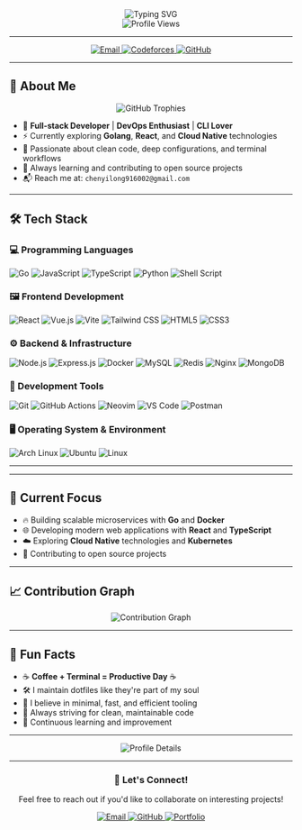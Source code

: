 <div align="center">
  <img src="https://readme-typing-svg.herokuapp.com?font=Fira+Code&weight=500&size=28&pause=1000&color=00ADD8&center=true&vCenter=true&width=435&lines=Hi+there%2C+I'm+win+%F0%9F%91%8B;Full-stack+Engineer;DevOps+Enthusiast;Open+Source+Lover" alt="Typing SVG" />
</div>

<div align="center">
  <img src="https://komarev.com/ghpvc/?username=no-winner&style=flat-square&color=00ADD8" alt="Profile Views" />
</div>

---

<div align="center">
  <a href="mailto:chenyilong916002@gmail.com">
    <img src="https://img.shields.io/badge/Email-chenyilong916002@gmail.com-D14836?style=for-the-badge&logo=gmail&logoColor=white" alt="Email" />
  </a>
  <a href="https://codeforces.com/profile/ByteGarage">
    <img src="https://img.shields.io/badge/Codeforces-ByteGarage-FF6B35?style=for-the-badge&logo=codeforces&logoColor=white" alt="Codeforces" />
  </a>
  <a href="https://github.com/no-winner">
    <img src="https://img.shields.io/badge/GitHub-100000?style=for-the-badge&logo=github&logoColor=white" alt="GitHub" />
  </a>
</div>

---

## 🚀 About Me

<div align="center">
  <img src="https://github-profile-trophy.vercel.app/?username=no-winner&theme=radical&no-frame=true&no-bg=false&margin-w=4" alt="GitHub Trophies" />
</div>

- 🧠 **Full-stack Developer** | **DevOps Enthusiast** | **CLI Lover**
- ⚡ Currently exploring **Golang**, **React**, and **Cloud Native** technologies
- 🧩 Passionate about clean code, deep configurations, and terminal workflows
- 🌱 Always learning and contributing to open source projects
- 📬 Reach me at: `chenyilong916002@gmail.com`

---

## 🛠️ Tech Stack

### 💻 Programming Languages
![Go](https://img.shields.io/badge/-Go-00ADD8?style=for-the-badge&logo=go&logoColor=white)
![JavaScript](https://img.shields.io/badge/-JavaScript-F7DF1E?style=for-the-badge&logo=javascript&logoColor=black)
![TypeScript](https://img.shields.io/badge/-TypeScript-3178C6?style=for-the-badge&logo=typescript&logoColor=white)
![Python](https://img.shields.io/badge/-Python-3776AB?style=for-the-badge&logo=python&logoColor=white)
![Shell Script](https://img.shields.io/badge/-Shell_Script-4EAA25?style=for-the-badge&logo=gnu-bash&logoColor=white)

### 🖼️ Frontend Development
![React](https://img.shields.io/badge/-React-61DAFB?style=for-the-badge&logo=react&logoColor=black)
![Vue.js](https://img.shields.io/badge/-Vue.js-4FC08D?style=for-the-badge&logo=vue.js&logoColor=white)
![Vite](https://img.shields.io/badge/-Vite-646CFF?style=for-the-badge&logo=vite&logoColor=white)
![Tailwind CSS](https://img.shields.io/badge/-Tailwind_CSS-38B2AC?style=for-the-badge&logo=tailwind-css&logoColor=white)
![HTML5](https://img.shields.io/badge/-HTML5-E34F26?style=for-the-badge&logo=html5&logoColor=white)
![CSS3](https://img.shields.io/badge/-CSS3-1572B6?style=for-the-badge&logo=css3&logoColor=white)

### ⚙️ Backend & Infrastructure
![Node.js](https://img.shields.io/badge/-Node.js-339933?style=for-the-badge&logo=node.js&logoColor=white)
![Express.js](https://img.shields.io/badge/-Express.js-000000?style=for-the-badge&logo=express&logoColor=white)
![Docker](https://img.shields.io/badge/-Docker-2496ED?style=for-the-badge&logo=docker&logoColor=white)
![MySQL](https://img.shields.io/badge/-MySQL-4479A1?style=for-the-badge&logo=mysql&logoColor=white)
![Redis](https://img.shields.io/badge/-Redis-DC382D?style=for-the-badge&logo=redis&logoColor=white)
![Nginx](https://img.shields.io/badge/-Nginx-009639?style=for-the-badge&logo=nginx&logoColor=white)
![MongoDB](https://img.shields.io/badge/-MongoDB-47A248?style=for-the-badge&logo=mongodb&logoColor=white)

### 🧰 Development Tools
![Git](https://img.shields.io/badge/-Git-F05032?style=for-the-badge&logo=git&logoColor=white)
![GitHub Actions](https://img.shields.io/badge/-GitHub_Actions-2088FF?style=for-the-badge&logo=github-actions&logoColor=white)
![Neovim](https://img.shields.io/badge/-Neovim-57A143?style=for-the-badge&logo=neovim&logoColor=white)
![VS Code](https://img.shields.io/badge/-VS_Code-007ACC?style=for-the-badge&logo=visual-studio-code&logoColor=white)
![Postman](https://img.shields.io/badge/-Postman-FF6C37?style=for-the-badge&logo=postman&logoColor=white)

### 🖥️ Operating System & Environment
![Arch Linux](https://img.shields.io/badge/-Arch_Linux-1793D1?style=for-the-badge&logo=arch-linux&logoColor=white)
![Ubuntu](https://img.shields.io/badge/-Ubuntu-E95420?style=for-the-badge&logo=ubuntu&logoColor=white)
![Linux](https://img.shields.io/badge/-Linux-FCC624?style=for-the-badge&logo=linux&logoColor=black)

---

<!-- ## 📊 GitHub Stats

<div align="center">
  <img src="https://github-readme-stats.vercel.app/api?username=no-winner&show_icons=true&theme=radical&hide=stars&count_private=true&include_all_commits=true" height="150" alt="GitHub Stats" />
  <img src="https://github-readme-stats.vercel.app/api/top-langs/?username=no-winner&layout=compact&theme=radical&langs_count=8" height="150" alt="Top Languages" />
</div>

<div align="center">
  <img src="https://github-readme-streak-stats.herokuapp.com/?user=no-winner&theme=radical&hide_border=true" alt="GitHub Streak" />
</div>

---

## 🏆 Featured Projects

<div align="center">
  <table>
    <tr>
      <td width="50%">
        <h3 align="center">🎬 My Movies App</h3>
        <div align="center">
          <a href="https://github.com/no-winner/my-movies" target="_blank">
            <img src="https://github-readme-stats.vercel.app/api/pin/?username=no-winner&repo=my-movies&theme=radical&hide_border=true" width="100%" alt="My Movies App" />
          </a>
        </div>
        <p align="center">
          <strong>Full-stack movie management application</strong><br/>
          React • Node.js • Express • MongoDB
        </p>
      </td>
      <td width="50%">
        <h3 align="center">🚀 Portfolio Website</h3>
        <div align="center">
          <a href="https://bit-by-bit-dev.vercel.app" target="_blank">
            <img src="https://via.placeholder.com/400x200/646CFF/FFFFFF?text=Portfolio+Website" width="100%" alt="Portfolio Website" />
          </a>
        </div>
        <p align="center">
          <strong>Personal portfolio and blog</strong><br/>
          React • Vite • Tailwind CSS • Vercel
        </p>
      </td>
    </tr>
  </table>
</div> -->

---

## 🎯 Current Focus

- 🔥 Building scalable microservices with **Go** and **Docker**
- 🌐 Developing modern web applications with **React** and **TypeScript**
- ☁️ Exploring **Cloud Native** technologies and **Kubernetes**
- 🚀 Contributing to open source projects

---

## 📈 Contribution Graph

<div align="center">
  <img src="https://github-readme-activity-graph.vercel.app/graph?username=no-winner&theme=radical&hide_border=true&area=true" alt="Contribution Graph" />
</div>

---

## 🧩 Fun Facts

- ☕ **Coffee + Terminal = Productive Day** ☕
- 🛠️ I maintain dotfiles like they're part of my soul
- 🚀 I believe in minimal, fast, and efficient tooling
- 🎯 Always striving for clean, maintainable code
- 🌱 Continuous learning and improvement

---

<div align="center">
  <img src="https://github-profile-summary-cards.vercel.app/api/cards/profile-details?username=no-winner&theme=radical" alt="Profile Details" />
</div>

---

<div align="center">
  <h3>🤝 Let's Connect!</h3>
  <p>Feel free to reach out if you'd like to collaborate on interesting projects!</p>
  <a href="mailto:chenyilong916002@gmail.com">
    <img src="https://img.shields.io/badge/Email-D14836?style=for-the-badge&logo=gmail&logoColor=white" alt="Email" />
  </a>
  <a href="https://github.com/no-winner">
    <img src="https://img.shields.io/badge/GitHub-100000?style=for-the-badge&logo=github&logoColor=white" alt="GitHub" />
  </a>
  <a href="https://bit-by-bit-dev.vercel.app">
    <img src="https://img.shields.io/badge/Portfolio-000000?style=for-the-badge&logo=vercel&logoColor=white" alt="Portfolio" />
  </a>
</div>
